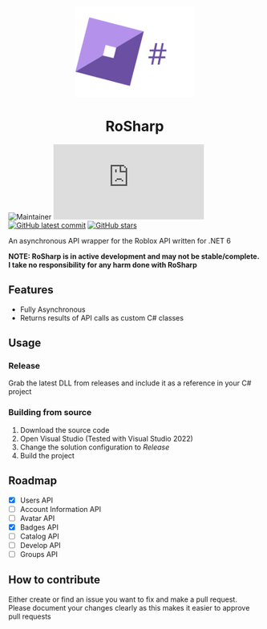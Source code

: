 <div align="center" float="left"><span><img src="rosharp.png" width="240" height="180"></span><h1>RoSharp</h1></div>

![Maintainer](https://img.shields.io/badge/maintainer-grqphical07-blue)
[![GitHub license](https://badgen.net/github/license/Naereen/Strapdown.js)](https://github.com/grqphical07/RoSharp/blob/master/LICENSE.txt)
[![GitHub latest commit](https://badgen.net/github/last-commit/grqphical07/RoSharp)](https://GitHub.com/grqphical07/RoSharp/commit/)
[![GitHub stars](https://img.shields.io/github/stars/grqphical07/RoSharp.svg?style=social&label=Star&maxAge=2592000)](https://GitHub.com/grqphical07/RoSharp/stargazers/)

An asynchronous API wrapper for the Roblox API written for .NET 6



**NOTE: RoSharp is in active development and may not be stable/complete. I take no responsibility for any harm done with RoSharp**

## Features
- Fully Asynchronous
- Returns results of API calls as custom C# classes

## Usage
### Release

Grab the latest DLL from releases and include it as a reference in your C# project

### Building from source
1. Download the source code
2. Open Visual Studio (Tested with Visual Studio 2022)
3. Change the solution configuration to *Release*
4. Build the project

## Roadmap
- [x] Users API
- [ ] Account Information API
- [ ] Avatar API
- [x] Badges API
- [ ] Catalog API
- [ ] Develop API
- [ ] Groups API

## How to contribute

Either create or find an issue you want to fix and make a pull request. Please document your changes clearly as this makes it easier to approve pull requests


